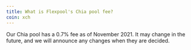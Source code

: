 ```yaml
---
title: What is Flexpool's Chia pool fee?
coin: xch
---
```


Our Chia pool has a 0.7% fee as of November 2021. It may change in the future, and we will announce any changes when they are decided.
